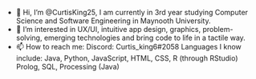 - 👋 Hi, I’m @CurtisKing25, I am currently in 3rd year studying Computer Science and Software Engineering in Maynooth University.
- 👀 I’m interested in UX/UI, intuitive app design, graphics, problem-solving, emerging technologies and bring code to life in a tactile way.
- 📫 How to reach me: Discord: Curtis_king6#2058
Languages I know include: Java, Python, JavaScript, HTML, CSS, R (through RStudio) Prolog, SQL, Processing (Java)
